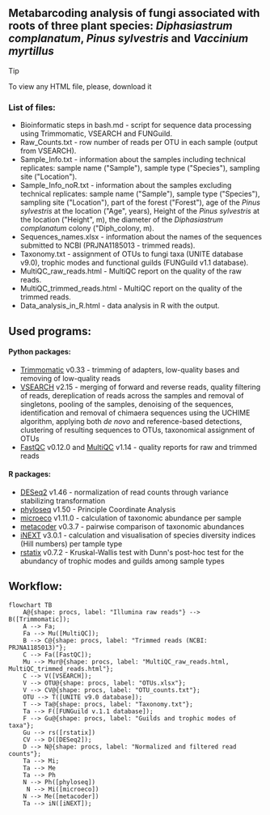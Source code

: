 ## Metabarcoding analysis of fungi associated with roots of three plant species:  _Diphasiastrum complanatum_, _Pinus sylvestris_ and _Vaccinium myrtillus_

> [!TIP]
> To view any HTML file, please, download it

### List of files:

* Bioinformatic steps in bash.md - script for sequence data processing using Trimmomatic, VSEARCH and FUNGuild.
* Raw_Counts.txt - row number of reads per OTU in each sample (output from VSEARCH).
* Sample_Info.txt - information about the samples including technical replicates: sample name ("Sample"), sample type ("Species"), sampling site ("Location").
* Sample_Info_noR.txt - information about the samples excluding technical replicates: sample name ("Sample"), sample type ("Species"), sampling site ("Location"), part of the forest ("Forest"), age of the _Pinus sylvestris_ at the location ("Age", years), Height of the _Pinus sylvestris_ at the location ("Height", m), the diameter of the _Diphasiastrum complanatum_ colony ("Diph_colony, m).
* Sequences_names.xlsx - information about the names of the sequences submitted to NCBI (PRJNA1185013 - trimmed reads).
* Taxonomy.txt - assignment of OTUs to fungi taxa (UNITE database v9.0), trophic modes and functional guilds (FUNGuild v1.1 database).
* MultiQC_raw_reads.html - MultiQC report on the quality of the raw reads.
* MultiQC_trimmed_reads.html - MultiQC report on the quality of the trimmed reads.
* Data_analysis_in_R.html - data analysis in R with the output.

## Used programs:

#### Python packages:

* [Trimmomatic](http://www.usadellab.org/cms/index.php?page=trimmomatic) v0.33 - trimming of adapters, low-quality bases and removing of low-quality reads
* [VSEARCH](https://peerj.com/articles/2584/) v2.15 - merging of forward and reverse reads, quality filtering of reads, dereplication of reads across the samples and removal of singletons, pooling of the samples, denoising of the sequences, identification and removal of chimaera sequences using the UCHIME algorithm, applying both _de novo_ and reference-based detections, clustering of resulting sequences to OTUs, taxonomical assignment of OTUs
* [FastQC](https://www.bioinformatics.babraham.ac.uk/projects/fastqc/) v0.12.0 and [MultiQC](https://seqera.io/multiqc/) v1.14 -  quality reports for raw and trimmed reads
#### R packages:

* [DESeq2](https://genomebiology.biomedcentral.com/articles/10.1186/s13059-014-0550-8) v1.46 - normalization of read counts through variance stabilizing transformation
* [phyloseq](https://journals.plos.org/plosone/article?id=10.1371/journal.pone.0061217) v1.50 - Principle Coordinate Analysis
* [microeco](https://academic.oup.com/femsec/article/doi/10.1093/femsec/fiaa255/6041020?login=true) v1.11.0 - calculation of taxonomic abundance per sample
* [metacoder](https://journals.plos.org/ploscompbiol/article?id=10.1371/journal.pcbi.1005404) v0.3.7 - pairwise comparison of taxonomic abundances
* [iNEXT](https://besjournals.onlinelibrary.wiley.com/doi/10.1111/2041-210X.12613) v3.0.1 - calculation and visualisation of species diversity indices (Hill numbers) per tample type
* [rstatix](https://github.com/kassambara/rstatix) v0.7.2 - Kruskal-Wallis test with Dunn's post-hoc test for the abundancy of trophic modes and guilds among sample types 


## Workflow:

```mermaid
flowchart TB
    A@{shape: procs, label: "Illumina raw reads"} --> B([Trimmomatic]);
    A --> Fa;
    Fa --> Mu([MultiQC]);
    B --> C@{shape: procs, label: "Trimmed reads (NCBI: PRJNA1185013)"};
    C --> Fa([FastQC]);
    Mu --> Mur@{shape: procs, label: "MultiQC_raw_reads.html, MultiQC_trimmed_reads.html"}; 
    C --> V([VSEARCH]);
    V --> OTU@{shape: procs, label: "OTUs.xlsx"};
    V --> CV@{shape: procs, label: "OTU_counts.txt"};
    OTU --> T([UNITE v9.0 database]);
    T --> Ta@{shape: procs, label: "Taxonomy.txt"};
    Ta --> F([FUNGuild v.1.1 database]);
    F --> Gu@{shape: procs, label: "Guilds and trophic modes of taxa"};
    Gu --> rs([rstatix])
    CV --> D([DESeq2]);
    D --> N@{shape: procs, label: "Normalized and filtered read counts"};
    Ta --> Mi;
    Ta --> Me
    Ta --> Ph
    N --> Ph([phyloseq])
     N --> Mi([microeco])
    N --> Me([metacoder])
    Ta --> iN([iNEXT]);

```





